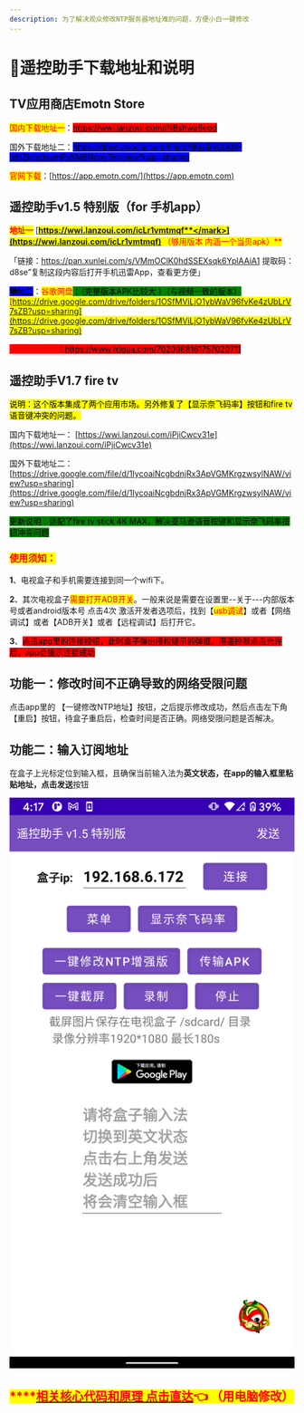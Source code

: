 ```yaml
---
description: 为了解决观众修改NTP服务器地址难的问题，方便小白一键修改
---
```


# 🎈遥控助手下载地址和说明

## TV应用商店Emotn Store

<mark style="color:red;">国内下载地址一</mark>：[<mark style="background-color:red;">https://wwi.lanzoui.com/iNBshwa6egd</mark>](https://wwi.lanzoui.com/iNBshwa6egd)<mark style="background-color:red;"></mark>

国外下载地址二：[<mark style="background-color:blue;">https://drive.google.com/file/d/1KsqRvGbU9-IzHZkcc8aymPyXM6Nqny7m/view?usp=sharing</mark>](https://drive.google.com/file/d/1KsqRvGbU9-IzHZkcc8aymPyXM6Nqny7m/view?usp=sharing)<mark style="background-color:blue;"></mark>

<mark style="color:red;">官网下载</mark>：[https://app.emotn.com/](https://app.emotn.com)

## 遥控助手v1.5 特别版（for 手机app）

<mark style="color:red;">**地址一**</mark>   [<mark style="color:red;">**https://wwi.lanzoui.com/icLr1vmtmqf**</mark>](https://wwi.lanzoui.com/icLr1vmtmqf) <mark style="color:red;">**（够用版本 内涵一个当贝apk）**</mark>

「链接：https://pan.xunlei.com/s/VMmOClK0hdSSEXsqk6YplAAiA1 提取码：d8se”复制这段内容后打开手机迅雷App，查看更方便」

<mark style="background-color:blue;">**地址二**</mark>：<mark style="background-color:green;"><mark style="color:red;">谷歌网盘<mark style="color:red;"></mark><mark style="background-color:green;">：（完整版本APK比较大 ）（与视频一致的版本）</mark>[https://drive.google.com/drive/folders/1OSfMViLjO1ybWaV96fvKe4zUbLrV7sZB?usp=sharing](https://drive.google.com/drive/folders/1OSfMViLjO1ybWaV96fvKe4zUbLrV7sZB?usp=sharing)

<mark style="color:red;background-color:red;">**必看视频说明**</mark><mark style="background-color:red;">：</mark>[<mark style="background-color:red;">https://www.ixigua.com/7020988161757020711</mark>](https://www.ixigua.com/7020988161757020711)<mark style="background-color:red;"></mark>

## 遥控助手V1.7  fire tv&#x20;

&#x20;<mark style="background-color:yellow;">说明：这个版本集成了两个应用市场。另外修复了【显示奈飞码率】按钮和fire tv语音键冲突的问题。</mark>

国内下载地址一： [https://wwi.lanzoui.com/iPjiCwcv31e](https://wwi.lanzoui.com/iPjiCwcv31e)

国外下载地址二：[https://drive.google.com/file/d/1IycoaiNcgbdnjRx3ApVGMKrgzwsylNAW/view?usp=sharing](https://drive.google.com/file/d/1IycoaiNcgbdnjRx3ApVGMKrgzwsylNAW/view?usp=sharing)

<mark style="background-color:green;">更新说明：适配了fire tv stick 4K MAX，解决亚马逊语音按键和显示奈飞码率按钮冲突问题</mark>

### &#x20;<mark style="color:red;"></mark> <mark style="color:red;"></mark><mark style="color:red;">**使用须知：**</mark>

**1**、电视盒子和手机需要连接到同一个wifi下。

**2**、其次电视盒子<mark style="color:red;">需要打开ADB开关</mark>。一般来说是需要在设置里--关于---内部版本号或者android版本号 点击4次 激活开发者选项后，找到【<mark style="color:red;">usb调试</mark>】或者【网络调试】或者【ADB开关】或者【远程调试】后打开它。

**3**、<mark style="background-color:red;">点击app里的连接按钮，此时盒子弹出授权提示的弹框，用遥控器点击允许后，app会提示连接成功</mark>

## &#x20;功能一：修改时间不正确导致的网络受限问题 &#x20;

点击app里的 【一键修改NTP地址】按钮，之后提示修改成功，然后点击左下角【重启】按钮，待盒子重启后，检查时间是否正确。网络受限问题是否解决。

## &#x20;功能二：输入订阅地址

&#x20;在盒子上光标定位到输入框，且确保当前输入法为**英文状态，**在app的输入框里粘贴地址，点击**发送**按钮

![](.gitbook/assets/ntp-up.png)

## <mark style="color:red;">****</mark>[<mark style="color:red;">**相关核心代码和原理  点击直达**</mark>](test/google-tv-xiu-gai-ntp-fu-wu-qi-di-zhi.md)<mark style="color:red;">**👈 （用电脑修改）**</mark>
